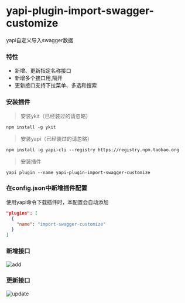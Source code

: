 # yapi-plugin-import-swagger-customize
yapi自定义导入swagger数据

### 特性

* 新增、更新指定名称接口
* 新增多个接口用,隔开
* 更新接口支持下拉菜单、多选和搜索

### 安装插件

> 安装ykit（已经装过的请忽略）

```shell
npm install -g ykit
```

> 安装yapi（已经装过的请忽略）

```shell
npm install -g yapi-cli --registry https://registry.npm.taobao.org
```
> 安装插件

```shell
yapi plugin --name yapi-plugin-import-swagger-customize
```

### 在config.json中新增插件配置

使用yapi命令下载插件时，本配置会自动添加

```json
"plugins": [
  {
    "name": "import-swagger-customize"
  }
]
```
### 新增接口
![add](https://user-images.githubusercontent.com/20868829/60580697-1c8c2280-9db8-11e9-93fb-b281e32421ae.png)

### 更新接口
![update](https://user-images.githubusercontent.com/20868829/60580712-22820380-9db8-11e9-8b30-32717ce11c99.png)
